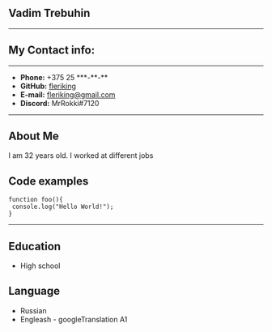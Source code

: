 ## Vadim Trebuhin
***
## My Contact info:
***
+ **Phone:** +375 25 \*\*\*-\**-**
+ **GitHub:** [fleriking][id]
+ **E-mail:** fleriking@gmail.com
+ **Discord:** MrRokki#7120

***
## About Me
I am 32 years old. I worked at different jobs
## Code examples
```
function foo(){
 console.log("Hello World!");  
}
```
***
## Education
- High school
## Language
+ Russian
+ Engleash - googleTranslation A1

[id]:https://github.com/fleriking
